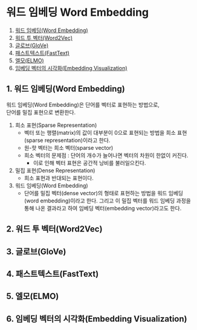 # 워드 임베딩 Word Embedding

1. [워드 임베딩(Word Embedding)](#1-워드-임베딩word-embedding)
2. [워드 투 벡터(Word2Vec)](#2-워드-투-벡터word2vec)
3. [글로브(GloVe)](#3-글로브glove)
4. [패스트텍스트(FastText)](#4-패스트텍스트fasttext)
5. [엘모(ELMO)](#5-엘모elmo)
6. [임베딩 벡터의 시각화(Embedding Visualization)](#6-임베딩-벡터의-시각화embedding-visualization)  


## 1. 워드 임베딩(Word Embedding)
워드 임베딩(Word Embedding)은 단어를 벡터로 표현하는 방법으로,  
단어를 밀집 표현으로 변환한다.  

1. 희소 표현(Sparse Representation)  
    - 벡터 또는 행렬(matrix)의 값이 대부분이 0으로 표현되는 방법을 희소 표현(sparse representation)이라고 한다.  
    - 원-핫 벡터는 희소 벡터(sparse vector)  
    - 희소 벡터의 문제점 : 단어의 개수가 늘어나면 벡터의 차원이 한없이 커진다.
        - 이로 인해 벡터 표현은 공간적 낭비를 불러일으킨다.  
2. 밀집 표현(Dense Representation)  
    - 희소 표현과 반대되는 표현이다.  
3. 워드 임베딩(Word Embedding)  
    - 단어를 밀집 벡터(dense vector)의 형태로 표현하는 방법을 워드 임베딩(word embedding)이라고 한다. 그리고 이 밀집 벡터를 워드 임베딩 과정을 통해 나온 결과라고 하여 임베딩 벡터(embedding vector)라고도 한다.  

## 2. 워드 투 벡터(Word2Vec)


## 3. 글로브(GloVe)


## 4. 패스트텍스트(FastText)


## 5. 엘모(ELMO)


## 6. 임베딩 벡터의 시각화(Embedding Visualization)

